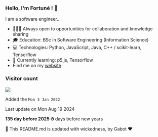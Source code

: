 ### Hello, I'm Fortuné ! 👋

I am a software engineer...

- 🙋🏻‍♂️ Always open to opportunities for collaboration and knowledge sharing
- 🎓 Education: BSc in Software Engineering (Information Science)
- 💻 Technologies: Python, JavaScript, Java, C++ / scikit-learn, Tensorflow
- 📌 Currently learning: p5.js, Tensorflow
- Find me on my [website](https://beacons.ai/mywebsite.com)

### Visitor count

<img src="https://profile-counter.glitch.me/FortuneAdjagba/count.svg" />

Added the `Mon 3 Jan 2022`

Last update on Mon Aug 19 2024

**135 day before 2025 ⏱** days before new years

🤖 This README.md is updated with wickedness, by Gabot ❤️
